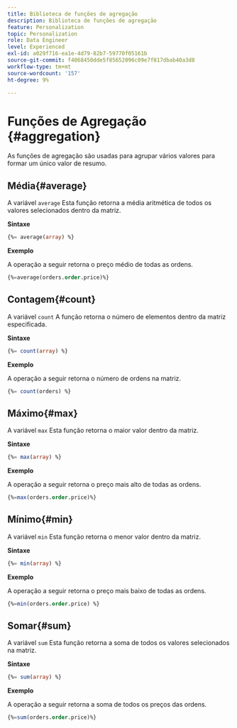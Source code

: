 ```yaml
---
title: Biblioteca de funções de agregação
description: Biblioteca de funções de agregação
feature: Personalization
topic: Personalization
role: Data Engineer
level: Experienced
exl-id: a029f716-ea1e-4d79-82b7-59770f05161b
source-git-commit: f4068450dde5f85652096c09e7f817dbab40a3d8
workflow-type: tm+mt
source-wordcount: '157'
ht-degree: 9%

---
```


# Funções de Agregação {#aggregation}

As funções de agregação são usadas para agrupar vários valores para formar um único valor de resumo.

## Média{#average}

A variável `average` Esta função retorna a média aritmética de todos os valores selecionados dentro da matriz.

**Sintaxe**

```sql
{%= average(array) %}
```

**Exemplo**

A operação a seguir retorna o preço médio de todas as ordens.

```sql
{%=average(orders.order.price)%}
```

## Contagem{#count}

A variável `count` A função retorna o número de elementos dentro da matriz especificada.

**Sintaxe**

```sql
{%= count(array) %}
```

**Exemplo**

A operação a seguir retorna o número de ordens na matriz.

```sql
{%= count(orders) %}
```

## Máximo{#max}

A variável `max` Esta função retorna o maior valor dentro da matriz.

**Sintaxe**

```sql
{%= max(array) %}
```

**Exemplo**

A operação a seguir retorna o preço mais alto de todas as ordens.

```sql
{%=max(orders.order.price)%}
```

## Mínimo{#min}

A variável `min` Esta função retorna o menor valor dentro da matriz.

**Sintaxe**

```sql
{%= min(array) %}
```

**Exemplo**

A operação a seguir retorna o preço mais baixo de todas as ordens.

```sql
{%=min(orders.order.price) %}
```

## Somar{#sum}

A variável `sum` Esta função retorna a soma de todos os valores selecionados na matriz.

**Sintaxe**

```sql
{%= sum(array) %}
```

**Exemplo**

A operação a seguir retorna a soma de todos os preços das ordens.

```sql
{%=sum(orders.order.price)%}
```
